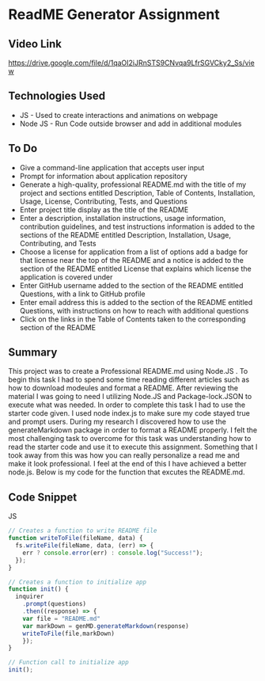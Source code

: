 # ReadME Generator Assignment

## Video Link
https://drive.google.com/file/d/1qaOI2iJRnSTS9CNvqa9LfrSGVCky2_Ss/view

## Technologies Used
- JS - Used to create interactions and animations on webpage
- Node JS - Run Code outside browser and add in additional modules

## To Do
- Give a command-line application that accepts user input
- Prompt for information about application repository
- Generate a high-quality, professional README.md with the title of my project and sections entitled Description, Table of Contents, Installation, Usage, License,       Contributing, Tests, and Questions
- Enter project title display as the title of the README
- Enter a description, installation instructions, usage information, contribution guidelines, and test instructions information is added to the sections of the README   entitled Description, Installation, Usage, Contributing, and Tests
- Choose a license for application from a list of options add a badge for that license near the top of the README and a notice is added to the section of the README     entitled License that explains which license the application is covered under
- Enter GitHub username added to the section of the README entitled Questions, with a link to GitHub profile
- Enter email address this is added to the section of the README entitled Questions, with instructions on how to reach with additional questions
- Click on the links in the Table of Contents taken to the corresponding section of the README


## Summary 
This project was to create a Professional README.md using Node.JS . To begin this task I had to spend some time reading different articles such as how to download modeules and format a README. After reviewing the material I was going to need I utilizing Node.JS and Package-lock.JSON to execute what was needed. In order to complete this task I had to use the starter code given. I used node index.js to make sure my code stayed true and prompt users. During my research I discovered how to use the generateMarkdown package in order to format a README properly. I felt the most challenging task to overcome for this task was understanding how to read the starter code and use it to execute this assignment. Something that I took away from this was how you can really personalize a read me and make it look professional. I feel at the end of this I have achieved a better node.js. Below is my code for the function that excutes the README.md.

## Code Snippet
JS
```js
// Creates a function to write README file
function writeToFile(fileName, data) {
  fs.writeFile(fileName, data, (err) => {
    err ? console.error(err) : console.log("Success!");
  });
}

// Creates a function to initialize app
function init() {
  inquirer
    .prompt(questions)
    .then((response) => {
    var file = "README.md"
    var markDown = genMD.generateMarkdown(response)
    writeToFile(file,markDown)      
    });
}

// Function call to initialize app
init();
```
